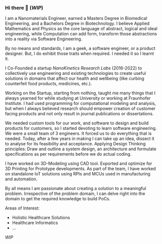 ### Hi there 👋 (*WIP*)

I am a Nanomaterials Engineer, earned a Masters Degree in Biomedical Engineering, and a Bachelors Degree in Biotechnology. 
I believe Applied Mathematics and Physics as the core language of abstract, logical and ideal engineering, while Computation can add form, transform those abstractions into a reality via Software Engineering. 

By no means and standards, I am a geek, a software engineer, or a product designer. But, I do exhibit those traits when required. I needed it so I learnt it.

I Co-Founded a startup *NanoKinetics Research Labs* (2016-2022) to collectively use engineering and existing technologies to create useful solutions in domains that affect our health and wellbeing (like curbing counterfeit food products, medicines, etc.). 

Working on the Startup, starting from nothing, taught me many things that I always yearned for while studying at University or working at Fraunhofer Institute.
I had used programming for computational modeling and analysis, but when I always believed research should empower creation of customer facing products and not only result in journal publications or dissertations.

We needed custom tools for our work, and software to design and build products for customers, so I started devoting to learn software engineering. We were a small team of 3 engineers. It forced us to do everything that is needed. Today, after a few years in making I can take up an idea, dissect it to analyse for its feasibility and acceptance. Applying Design Thinking principles: Draw and outline a system design, an architecture and formulate specifications as per requirements before we do actual coding. 

I have worked on 3D-Modeling using CAD tool. Exported and optimize for 3D Printing for Prototype developments. 
As part of the team, I have worked on standalone IoT solutions using RPIs and MCUs used in manufacturing and automation.

By all means I am passionate about creating a solution to a meaningful problem. Irrespective of the problem domain, I can delve right into the domain to get the required knowledge to build PoCs.

Areas of Interest:
- Holistic Healthcare Solutions
- Healthcare Informatics
- ...

*WIP*

<!--
**nano-jag/nano-jag** is a ✨ _special_ ✨ repository because its `README.md` (this file) appears on your GitHub profile.

Here are some ideas to get you started:

- 🔭 I’m currently working on ...
- 🌱 I’m currently learning ...
- 👯 I’m looking to collaborate on ...
- 🤔 I’m looking for help with ...
- 💬 Ask me about ...
- 📫 How to reach me: ...
- 😄 Pronouns: ...
- ⚡ Fun fact: ...
-->
